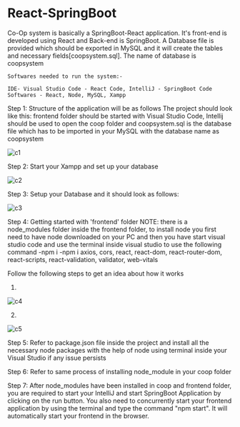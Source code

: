 # React-SpringBoot

Co-Op system is basically a SpringBoot-React application. It's front-end is developed using React and Back-end is SpringBoot.
A Database file is provided which should be exported in MySQL and it will create the tables and necessary fields[coopsystem.sql].
The name of database is coopsystem

```
Softwares needed to run the system:-

IDE- Visual Studio Code - React Code, IntelliJ - SpringBoot Code
Softwares - React, Node, MySQL, Xampp

```
Step 1: Structure of the application will be as follows 
The project should look like this: frontend folder should be started with Visual Studio Code, Intellij should be used to open the coop folder and coopsystem.sql is the database file which has to be imported in your MySQL with the database name as coopsystem

![c1](https://user-images.githubusercontent.com/32956051/112727273-11a7e880-8edf-11eb-8b68-43dcafa974dc.PNG)

Step 2: Start your Xampp and set up your database

![c2](https://user-images.githubusercontent.com/32956051/112727494-f7bad580-8edf-11eb-8ec3-b65951560769.PNG)

Step 3: Setup your Database and it should look as follows:

![c3](https://user-images.githubusercontent.com/32956051/112727564-4c5e5080-8ee0-11eb-8a9e-25df15f028f4.PNG)

Step 4: Getting started with 'frontend' folder
NOTE: there is a node_modules folder inside the frontend folder, to install node you first need to have node downloaded on your PC and then you have start visual studio code
and use the terminal inside visual studio to use the following command 
-npm i
-npm i axios, cors, react, react-dom, react-router-dom, react-scripts, react-validation, validator, web-vitals

Follow the following steps to get an idea about how it works

1.
![c4](https://user-images.githubusercontent.com/32956051/112728645-841bc700-8ee5-11eb-86ca-f68ddf5d519e.PNG)

2.
![c5](https://user-images.githubusercontent.com/32956051/112728647-84b45d80-8ee5-11eb-8735-1118f4ab2338.PNG)

Step 5: Refer to package.json file inside the project and install all the necessary node packages with the help of node using terminal inside your Visual Studio if any issue persists

Step 6: Refer to same process of installing node_module in your coop folder

Step 7: After node_modules have been installed in coop and frontend folder, you are required to start your IntelliJ and start SpringBoot Application by clicking on the run button. You also need to concurrently start your frontend application by using the terminal and type the command "npm start". It will automatically start your frontend in the browser.

